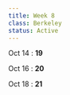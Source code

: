 ```yaml
---
title: Week 8 
class: Berkeley
status: Active
---
```


Oct 14
: **19**

Oct 16
: **20**

Oct 18
: **21**
